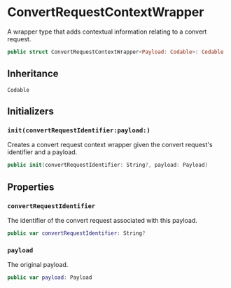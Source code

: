 # ConvertRequestContextWrapper

A wrapper type that adds contextual information relating to a convert request.

``` swift
public struct ConvertRequestContextWrapper<Payload: Codable>: Codable 
```

## Inheritance

`Codable`

## Initializers

### `init(convertRequestIdentifier:payload:)`

Creates a convert request context wrapper given the convert request's identifier and a payload.

``` swift
public init(convertRequestIdentifier: String?, payload: Payload) 
```

## Properties

### `convertRequestIdentifier`

The identifier of the convert request associated with this payload.

``` swift
public var convertRequestIdentifier: String?
```

### `payload`

The original payload.

``` swift
public var payload: Payload
```
